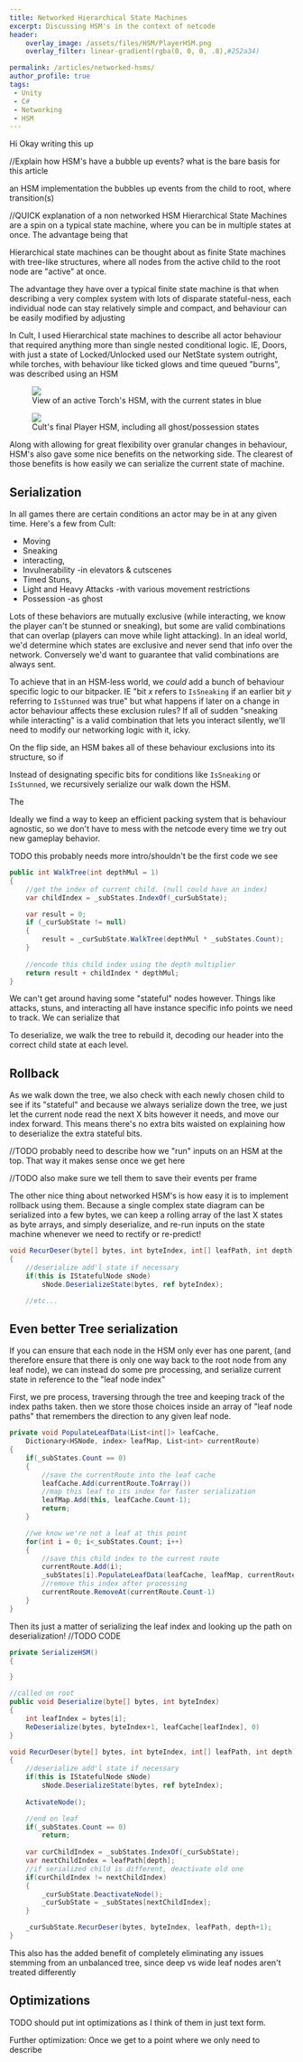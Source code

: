 ```yaml
---
title: Networked Hierarchical State Machines
excerpt: Discussing HSM's in the context of netcode
header:
    overlay_image: /assets/files/HSM/PlayerHSM.png
    overlay_filter: linear-gradient(rgba(0, 0, 0, .8),#252a34)

permalink: /articles/networked-hsms/
author_profile: true
tags: 
 - Unity 
 - C#
 - Networking
 - HSM
---
```


Hi Okay writing this up

//Explain how HSM's have a bubble up events?
what is the bare basis for this article

an HSM implementation the bubbles up events from the child to root, where transition(s) 


//QUICK explanation of a non networked HSM
Hierarchical State Machines are a spin on a typical state machine, where you can be in multiple states at once. The advantage being that 

Hierarchical state machines can be thought about as finite State machines with  tree-like structures, where all nodes from the active child to the root node are "active" at once.

The advantage they have over a typical finite state machine is that when describing a very complex system with lots of disparate stateful-ness, each individual node can stay relatively simple and compact, and behaviour can be easily modified by adjusting

In Cult, I used Hierarchical state machines to describe all actor behaviour that required anything more than single nested conditional logic. IE, Doors, with just a state of Locked/Unlocked used our NetState system outright, while torches, with behaviour like ticked glows and time queued "burns", was described using an HSM

<figure>
    <a href="/assets/files/HSM/TorchHSM.png"><img src="/assets/files/HSM/TorchHSM.png"></a>
    <figcaption>View of an active Torch's HSM, with the current states in blue </figcaption>
</figure>



<figure>
    <a href="/assets/files/HSM/PlayerHSM.png"><img src="/assets/files/HSM/PlayerHSM.png"></a>
    <figcaption>Cult's final Player HSM, including all ghost/possession states </figcaption>
</figure>

Along with allowing for great flexibility over granular changes in behaviour, HSM's also gave some nice benefits on the networking side. The clearest of those benefits is how easily we can serialize the current state of machine.

## Serialization
In all games there are certain conditions an actor may be in at any given time. Here's a few from Cult:
* Moving
* Sneaking
* interacting,
* Invulnerability -in elevators & cutscenes
* Timed Stuns,
* Light and Heavy Attacks -with various movement restrictions
* Possession -as ghost

Lots of these behaviors are mutually exclusive (while interacting, we know the player can't be stunned or sneaking), but some are valid combinations that can overlap (players can move while light attacking). In an ideal world, we'd determine which states are exclusive and never send that info over the network. Conversely we'd want to guarantee that valid combinations are always sent. 

To achieve that in an HSM-less world, we *could* add a bunch of behaviour specific logic to our bitpacker. IE "bit *x* refers to `IsSneaking` if an earlier bit *y* referring to `IsStunned` was true" but what happens if later on a change in actor behaviour affects these exclusion rules? If all of sudden "sneaking while interacting" is a valid combination that lets you interact silently, we'll need to modify our networking logic with it, icky.

On the flip side, an HSM bakes all of these behaviour exclusions into its structure, so if 

Instead of designating specific bits for conditions like `IsSneaking` or `IsStunned`, we recursively serialize our walk down the HSM.

The 



Ideally we find a way to keep an efficient packing system that is behaviour agnostic, so we don't have to mess with the netcode every time we try out new gameplay behavior.



TODO this probably needs more intro/shouldn't be the first code we see
```cs
public int WalkTree(int depthMul = 1)
{
    //get the index of current child. (null could have an index)
    var childIndex = _subStates.IndexOf(_curSubState);

    var result = 0;
    if (_curSubState != null)
    {
        result = _curSubState.WalkTree(depthMul * _subStates.Count);
    }
    
    //encode this child index using the depth multiplier
    return result + childIndex * depthMul;
}
```

We can't get around having some "stateful" nodes however. Things like attacks, stuns, and interacting all have instance specific info points we need to track. We can serialize that





To deserialize, we walk the tree to rebuild it, decoding our header into the correct child state at each level. 


## Rollback

As we walk down the tree, we also check with each newly chosen child to see if its "stateful" and because we always serialize down the tree, we just let the current node read the next X bits however it needs, and move our index forward. This means there's no extra bits waisted on explaining how to deserialize the extra stateful bits.

//TODO probably need to describe how we "run" inputs on an HSM at the top. That way it makes sense once we get here

//TODO also make sure we tell them to save their events per frame



The other nice thing about networked HSM's is how easy it is to implement rollback using them. Because a single complex state diagram can be serialized into a few bytes, we can keep a rolling array of the last X states as byte arrays, and simply deserialize, and re-run inputs on the state machine whenever we need to rectify or re-predict!

```cs
void RecurDeser(byte[] bytes, int byteIndex, int[] leafPath, int depth)
{
    //deserialize add'l state if necessary
    if(this is IStatefulNode sNode)
        sNode.DeserializeState(bytes, ref byteIndex);

    //etc...
```


## Even better Tree serialization
If you can ensure that each node in the HSM only ever has one parent, (and therefore ensure that there is only one way back to the root node from any leaf node), we can instead do some pre processing, and serialize current state in reference to the "leaf node index" 

First, we pre process, traversing through the tree and keeping track of the index paths taken. then we store those choices inside an array of "leaf node paths" that remembers the direction to any given leaf node.
```cs
private void PopulateLeafData(List<int[]> leafCache, 
    Dictionary<HSNode, index> leafMap, List<int> currentRoute)
{
    if(_subStates.Count == 0)
    {
        //save the currentRoute into the leaf cache
        leafCache.Add(currentRoute.ToArray())
        //map this leaf to its index for faster serialization
        leafMap.Add(this, leafCache.Count-1);
        return;
    }

    //we know we're not a leaf at this point
    for(int i = 0; i<_subStates.Count; i++)
    {
        //save this child index to the current route
        currentRoute.Add(i);
        _subStates[i].PopulateLeafData(leafCache, leafMap, currentRoute);
        //remove this index after processing
        currentRoute.RemoveAt(currentRoute.Count-1)
    }
}
```

Then its just a matter of serializing the leaf index and looking up the path on deserialization! 
//TODO CODE 

```cs
private SerializeHSM()
{

}
```

```cs
//called on root
public void Deserialize(byte[] bytes, int byteIndex)
{
    int leafIndex = bytes[i];
    ReDeserialize(bytes, byteIndex+1, leafCache[leafIndex], 0)
}

void RecurDeser(byte[] bytes, int byteIndex, int[] leafPath, int depth)
{
    //deserialize add'l state if necessary
    if(this is IStatefulNode sNode)
        sNode.DeserializeState(bytes, ref byteIndex);
    
    ActivateNode();

    //end on leaf
    if(_subStates.Count == 0)
        return;
    
    var curChildIndex = _subStates.IndexOf(_curSubState);
    var nextChildIndex = leafPath[depth];
    //if serialized child is different, deactivate old one
    if(curChildIndex != nextChildIndex)
    {
        _curSubState.DeactivateNode();
        _curSubState = _subStates[nextChildIndex];
    }

    _curSubState.RecurDeser(bytes, byteIndex, leafPath, depth+1);
}
```

This also has the added benefit of completely eliminating any issues stemming from an unbalanced tree, since deep vs wide leaf nodes aren't treated differently

## Optimizations
TODO should put int optimizations as I think of them in just text form.

Further optimization:
Once we get to a point where we only need to describe